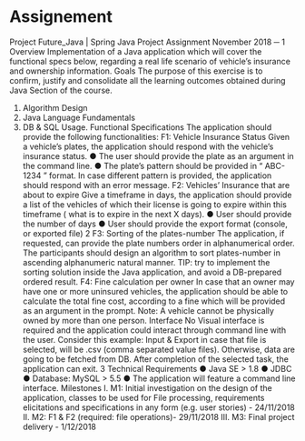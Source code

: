 # Assignement

Project Future_Java | Spring
Java Project Assignment
November 2018
─
1
Overview
Implementation of a Java application which will cover the functional specs below, regarding
a real life scenario of vehicle’s insurance and ownership information.
Goals
The purpose of this exercise is to confirm, justify and consolidate all the learning outcomes
obtained during Java Section of the course.
1. Algorithm Design
2. Java Language Fundamentals
3. DB & SQL Usage.
Functional Specifications
The application should provide the following functionalities:
F1: Vehicle Insurance Status
Given a vehicle’s plates, the application should respond with the vehicle’s insurance status.
● The user should provide the plate as an argument in the command line.
● The plate’s pattern should be provided in “ ABC-1234 ” format. In case different
pattern is provided, the application should respond with an error message.
F2: Vehicles’ Insurance that are about to expire
Give a timeframe in days, the application should provide a list of the vehicles of which their
license is going to expire within this timeframe ( what is to expire in the next X days).
● User should provide the number of days
● User should provide the export format (console, or exported file)
2
F3: Sorting of the plates-number
The application, if requested, can provide the plate numbers order in alphanumerical
order. The participants should design an algorithm to sort plates-number in ascending
alphanumeric natural manner.
TIP: try to implement the sorting solution inside the Java application, and avoid a
DB-prepared ordered result.
F4: Fine calculation per owner
In case that an owner may have one or more uninsured vehicles, the application should be
able to calculate the total fine cost, according to a fine which will be provided as an
argument in the prompt.
Note: A vehicle cannot be physically owned by more than one person.
Interface
No Visual interface is required and the application could interact through command line
with the user. Consider this example:
Input & Export in case that file is selected, will be .csv (comma separated value files).
Otherwise, data are going to be fetched from DB.
After completion of the selected task, the application can exit.
3
Technical Requirements
● Java SE > 1.8
● JDBC
● Database: MySQL > 5.5
● The application will feature a command line interface.
Milestones
I. M1: Initial investigation on the design of the application, classes to be used for File
processing, requirements elicitations and specifications in any form (e.g. user
stories) - 24/11/2018
II. M2: F1 & F2 (required: file operations)- 29/11/2018
III. M3: Final project delivery - 1/12/2018
